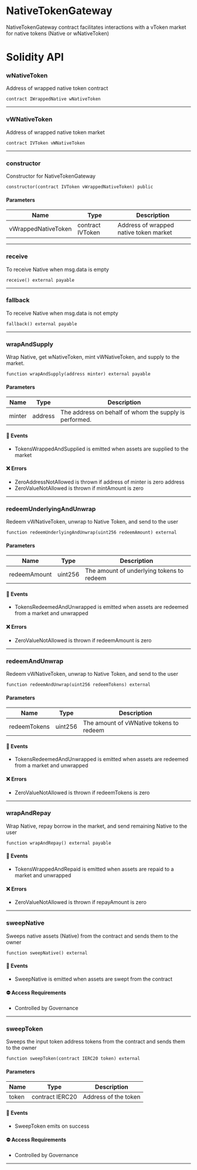 # NativeTokenGateway
NativeTokenGateway contract facilitates interactions with a vToken market for native tokens (Native or wNativeToken)

# Solidity API

### wNativeToken

Address of wrapped native token contract

```solidity
contract IWrappedNative wNativeToken
```

- - -

### vWNativeToken

Address of wrapped native token market

```solidity
contract IVToken vWNativeToken
```

- - -

### constructor

Constructor for NativeTokenGateway

```solidity
constructor(contract IVToken vWrappedNativeToken) public
```

#### Parameters
| Name | Type | Description |
| ---- | ---- | ----------- |
| vWrappedNativeToken | contract IVToken | Address of wrapped native token market |

- - -

### receive

To receive Native when msg.data is empty

```solidity
receive() external payable
```

- - -

### fallback

To receive Native when msg.data is not empty

```solidity
fallback() external payable
```

- - -

### wrapAndSupply

Wrap Native, get wNativeToken, mint vWNativeToken, and supply to the market.

```solidity
function wrapAndSupply(address minter) external payable
```

#### Parameters
| Name | Type | Description |
| ---- | ---- | ----------- |
| minter | address | The address on behalf of whom the supply is performed. |

#### 📅 Events
* TokensWrappedAndSupplied is emitted when assets are supplied to the market

#### ❌ Errors
* ZeroAddressNotAllowed is thrown if address of minter is zero address
* ZeroValueNotAllowed is thrown if mintAmount is zero

- - -

### redeemUnderlyingAndUnwrap

Redeem vWNativeToken, unwrap to Native Token, and send to the user

```solidity
function redeemUnderlyingAndUnwrap(uint256 redeemAmount) external
```

#### Parameters
| Name | Type | Description |
| ---- | ---- | ----------- |
| redeemAmount | uint256 | The amount of underlying tokens to redeem |

#### 📅 Events
* TokensRedeemedAndUnwrapped is emitted when assets are redeemed from a market and unwrapped

#### ❌ Errors
* ZeroValueNotAllowed is thrown if redeemAmount is zero

- - -

### redeemAndUnwrap

Redeem vWNativeToken, unwrap to Native Token, and send to the user

```solidity
function redeemAndUnwrap(uint256 redeemTokens) external
```

#### Parameters
| Name | Type | Description |
| ---- | ---- | ----------- |
| redeemTokens | uint256 | The amount of vWNative tokens to redeem |

#### 📅 Events
* TokensRedeemedAndUnwrapped is emitted when assets are redeemed from a market and unwrapped

#### ❌ Errors
* ZeroValueNotAllowed is thrown if redeemTokens is zero

- - -

### wrapAndRepay

Wrap Native, repay borrow in the market, and send remaining Native to the user

```solidity
function wrapAndRepay() external payable
```

#### 📅 Events
* TokensWrappedAndRepaid is emitted when assets are repaid to a market and unwrapped

#### ❌ Errors
* ZeroValueNotAllowed is thrown if repayAmount is zero

- - -

### sweepNative

Sweeps native assets (Native) from the contract and sends them to the owner

```solidity
function sweepNative() external
```

#### 📅 Events
* SweepNative is emitted when assets are swept from the contract

#### ⛔️ Access Requirements
* Controlled by Governance

- - -

### sweepToken

Sweeps the input token address tokens from the contract and sends them to the owner

```solidity
function sweepToken(contract IERC20 token) external
```

#### Parameters
| Name | Type | Description |
| ---- | ---- | ----------- |
| token | contract IERC20 | Address of the token |

#### 📅 Events
* SweepToken emits on success

#### ⛔️ Access Requirements
* Controlled by Governance

- - -


